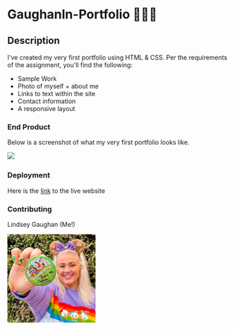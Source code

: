 # Gaughanln-Portfolio 💁🏼‍♀️

## Description

I've created my very first portfolio using HTML & CSS. Per the requirements of the assignment, you'll find the following:

* Sample Work
* Photo of myself + about me
* Links to text within the site
* Contact information
* A responsive layout

### End Product 
Below is a screenshot of what my very first portfolio looks like.

<img src="#">

### Deployment
Here is the [link](#) to the live website

### Contributing
Lindsey Gaughan (Me!)

<img src="./assets/gaughanln1.jpg" alt="Lindsey Gaughan - Me!" style="width:200px;" /> 
